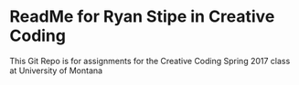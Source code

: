 # ReadMe for Ryan Stipe in Creative Coding

This Git Repo is for assignments for the Creative Coding Spring 2017 class at University of Montana
